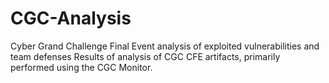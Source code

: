 # CGC-Analysis
Cyber Grand Challenge Final Event analysis of exploited vulnerabilities and team defenses
Results of analysis of CGC CFE artifacts, primarily performed using the CGC Monitor.
